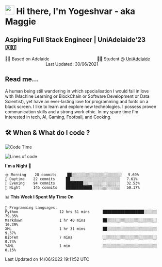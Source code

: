 <h1><img src="https://emojis.slackmojis.com/emojis/images/1531849430/4246/blob-sunglasses.gif?1531849430" width="30"/> Hi there, I'm Yogeshvar - aka Maggie</h1>

## Aspiring Full Stack Engineer | UniAdelaide'23 🇦🇺  
🏂🏻  Based on Adelaide &nbsp;&nbsp;&nbsp;&nbsp;&nbsp;&nbsp;&nbsp;&nbsp;&nbsp;&nbsp;&nbsp;&nbsp;&nbsp;&nbsp;&nbsp;&nbsp;&nbsp;&nbsp;&nbsp;&nbsp;&nbsp;&nbsp;&nbsp;&nbsp;&nbsp;&nbsp;&nbsp;&nbsp;&nbsp;&nbsp;&nbsp;&nbsp;&nbsp;&nbsp;&nbsp;&nbsp;&nbsp;&nbsp;&nbsp;👨‍💻 Student @ [UniAdelaide](https://www.adelaide.edu.au)   &nbsp;&nbsp;&nbsp;&nbsp;&nbsp;&nbsp;&nbsp;&nbsp;&nbsp;&nbsp;&nbsp;&nbsp;&nbsp;&nbsp;&nbsp;&nbsp;&nbsp;&nbsp;&nbsp;&nbsp;&nbsp;&nbsp;&nbsp;&nbsp;&nbsp;&nbsp;&nbsp;&nbsp;&nbsp;&nbsp;&nbsp;&nbsp; &nbsp;Last Updated: 30/06/2021

## Read me...

A human being still wandering in which specialisation I would fall in love with (Machine Learning or BlockChain or Software Development or Data Scientist), yet have an ever-lasting love for programming and fonts on a black screen. I like to learn and explore new technologies. I possess proven communication skills and a strong work ethic. In my spare time I'm interested in tech, AI, Gaming, Football, and Cooking.

## 🛠 When & What do I code ?  

<!--START_SECTION:waka-->
![Code Time](http://img.shields.io/badge/Code%20Time-1%2C579%20hrs%2048%20mins-blue)

![Lines of code](https://img.shields.io/badge/From%20Hello%20World%20I%27ve%20Written-2%20Million%20lines%20of%20code-blue)

**I'm a Night 🦉** 

```text
🌞 Morning    28 commits     ██░░░░░░░░░░░░░░░░░░░░░░░   9.69% 
🌆 Daytime    22 commits     ██░░░░░░░░░░░░░░░░░░░░░░░   7.61% 
🌃 Evening    94 commits     ████████░░░░░░░░░░░░░░░░░   32.53% 
🌙 Night      145 commits    ████████████░░░░░░░░░░░░░   50.17%

```


📊 **This Week I Spent My Time On** 

```text
💬 Programming Languages: 
Python                   12 hrs 51 mins      ███████████████████░░░░░░   79.35% 
Markdown                 1 hr 40 mins        ██░░░░░░░░░░░░░░░░░░░░░░░   10.39% 
XML                      1 hr 31 mins        ██░░░░░░░░░░░░░░░░░░░░░░░   9.37% 
BibTeX                   7 mins              ░░░░░░░░░░░░░░░░░░░░░░░░░   0.74% 
YAML                     1 min               ░░░░░░░░░░░░░░░░░░░░░░░░░   0.15%

```


 Last Updated on 14/06/2022 19:11:52 UTC
<!--END_SECTION:waka-->
